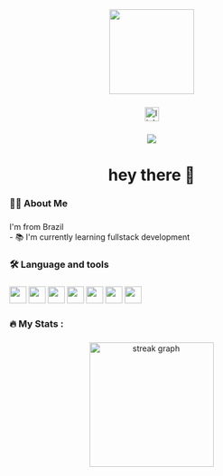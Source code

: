 <div align="center">
  <img height="150" src="https://media.giphy.com/media/M9gbBd9nbDrOTu1Mqx/giphy.gif"  />
</div>

###

<div align="center">
  <img src="https://img.shields.io/static/v1?message=LinkedIn&logo=linkedin&label=&color=0077B5&logoColor=white&labelColor=&style=for-the-badge" height="25" alt="linkedin logo"  />
</div>

###

<div align="center">
  <img src="https://visitor-badge.laobi.icu/badge?page_id=maurodesouza.maurodesouza&"  />
</div>

###

<h1 align="center">hey there 👋</h1>

###

<h3 align="left">👩‍💻  About Me</h3>

###

<p align="left">I'm from Brazil<br>- 📚 I'm currently learning fullstack development</p>

###

<h3 align="left">🛠 Language and tools</h3>

###

<div align="left">
  <img width="30" src="https://cdn.jsdelivr.net/gh/devicons/devicon@latest/icons/java/java-original.svg" />
  <img width="30" src="https://cdn.jsdelivr.net/gh/devicons/devicon@latest/icons/spring/spring-original.svg" />
  <img width="30" src="https://cdn.jsdelivr.net/gh/devicons/devicon@latest/icons/reactbootstrap/reactbootstrap-original.svg" />
  <img width="30" src="https://cdn.jsdelivr.net/gh/devicons/devicon@latest/icons/javascript/javascript-original.svg" />
  <img width="30" src="https://cdn.jsdelivr.net/gh/devicons/devicon@latest/icons/mongodb/mongodb-original.svg" />
  <img width="30" src="https://cdn.jsdelivr.net/gh/devicons/devicon@latest/icons/typescript/typescript-original.svg" />
  <img width="30" src="https://cdn.jsdelivr.net/gh/devicons/devicon@latest/icons/linux/linux-original.svg" />
</div>

###

<h3 align="left">🔥   My Stats :</h3>

###

<div align="center">
  <img src="https://streak-stats.demolab.com?user=maurodesouza&locale=en&mode=daily&theme=dark&hide_border=false&border_radius=5&order=3" height="220" alt="streak graph"  />
</div>

###
